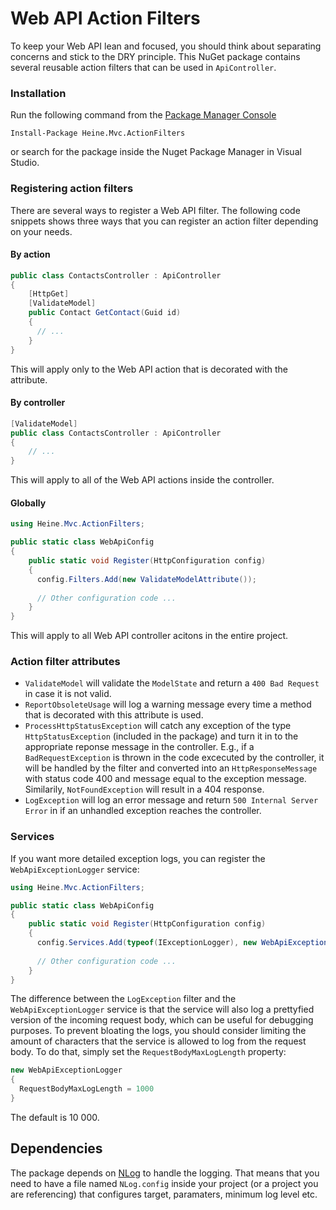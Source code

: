 # Web API Action Filters
To keep your Web API lean and focused, you should think about separating concerns and stick to the DRY principle. This NuGet package contains several reusable action filters that can be used in `ApiController`.

### Installation
Run the following command from the [Package Manager Console](https://docs.nuget.org/ndocs/tools/package-manager-console)

```Install-Package Heine.Mvc.ActionFilters```

or search for the package inside the Nuget Package Manager in Visual Studio.

### Registering action filters
There are several ways to register a Web API filter. The following code snippets shows three ways that you can register an action filter depending on your needs.

#### By action
```csharp
public class ContactsController : ApiController
{
    [HttpGet]
    [ValidateModel]
    public Contact GetContact(Guid id)
    {
      // ...
    }
}
```
This will apply only to the Web API action that is decorated with the attribute.

#### By controller
```csharp
[ValidateModel]
public class ContactsController : ApiController
{
    // ...
}
```
This will apply to all of the Web API actions inside the controller.

#### Globally
```csharp
using Heine.Mvc.ActionFilters;

public static class WebApiConfig
{
    public static void Register(HttpConfiguration config)
    {
      config.Filters.Add(new ValidateModelAttribute());
    
      // Other configuration code ...
    }
}
```
This will apply to all Web API controller acitons in the entire project.

### Action filter attributes
* `ValidateModel` will validate the `ModelState` and return a `400 Bad Request` in case it is not valid.
* `ReportObsoleteUsage` will log a warning message every time a method that is decorated with this attribute is used.
* `ProcessHttpStatusException` will catch any exception of the type `HttpStatusException` (included in the package) and turn it in to the appropriate reponse message in the controller. E.g., if a `BadRequestException` is thrown in the code excecuted by the controller, it will be handled by the filter and converted into an `HttpResponseMessage` with status code 400 and message equal to the exception message. Similarily, `NotFoundException` will result in a 404 response.
* `LogException` will log an error message and return `500 Internal Server Error` in if an unhandled exception reaches the controller.

### Services
If you want more detailed exception logs, you can register the `WebApiExceptionLogger` service:
```csharp
using Heine.Mvc.ActionFilters;

public static class WebApiConfig
{
    public static void Register(HttpConfiguration config)
    {
      config.Services.Add(typeof(IExceptionLogger), new WebApiExceptionLogger());
    
      // Other configuration code ...
    }
}
```
The difference between the `LogException` filter and the `WebApiExceptionLogger` service is that the service will also log a prettyfied version of the incoming request body, which can be useful for debugging purposes. To prevent bloating the logs, you should consider limiting the amount of characters that the service is allowed to log from the request body. To do that, simply set the `RequestBodyMaxLogLength` property:

```csharp
new WebApiExceptionLogger
{
  RequestBodyMaxLogLength = 1000
}
```
The default is 10 000.
## Dependencies
The package depends on [NLog](http://nlog-project.org/) to handle the logging. That means that you need to have a file named `NLog.config` inside your project (or a project you are referencing) that configures target, paramaters, minimum log level etc.
